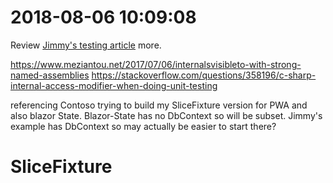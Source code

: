 # 2018-08-06 10:09:08

Review [Jimmy's testing article](https://lostechies.com/jimmybogard/2016/10/24/vertical-slice-test-fixtures-for-mediatr-and-asp-net-core/)
more.

https://www.meziantou.net/2017/07/06/internalsvisibleto-with-strong-named-assemblies
https://stackoverflow.com/questions/358196/c-sharp-internal-access-modifier-when-doing-unit-testing

referencing Contoso trying to build my SliceFixture version for PWA and also blazor State.
Blazor-State has no DbContext so will be subset.  Jimmy's example has DbContext so may actually be easier to start there?

# SliceFixture
